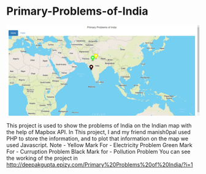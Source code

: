 # Primary-Problems-of-India
![](img/myimage.PNG)

This project is used to show the problems of India on the Indian map with the help of Mapbox API. In This project, I and my friend manish0pal used PHP to store the information, and to plot that information on the map we used Javascript.
Note - Yellow Mark For - Electricity Problem   Green Mark For - Curruption Problem  Black Mark for - Pollution Problem
You can see the working of the project in http://deepakgupta.epizy.com/Primary%20Problems%20of%20India/?i=1
